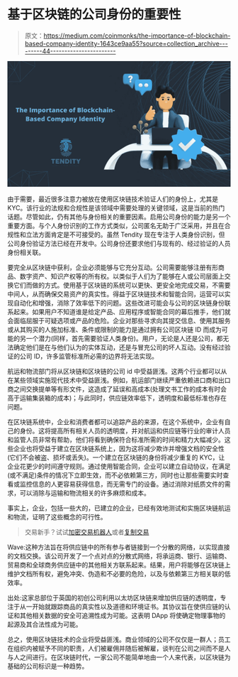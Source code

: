 # 基于区块链的公司身份的重要性

> 原文：<https://medium.com/coinmonks/the-importance-of-blockchain-based-company-identity-1643ce9aa55?source=collection_archive---------44----------------------->

![](img/8b766a97710b8a07f38c9ad25e107a65.png)

由于需要，最近很多注意力被放在使用区块链技术验证人们的身份上，尤其是 KYC。该行业的法规和合规性是该领域中需要处理的关键领域，这是当前的热门话题。尽管如此，仍有其他与身份相关的重要因素。启用公司身份的能力是另一个重要方面。与个人身份识别的工作方式类似，公司匿名无助于广泛采用，并且在合规性和立法方面肯定是不可接受的。虽然 Tendity 现在专注于人类身份识别，但公司身份验证方法已经在开发中。公司身份还要求他们与现有的、经过验证的人员身份相关联。

要完全从区块链中获利，企业必须能够与它充分互动。公司需要能够注册有形商品、数字资产、知识产权等的所有权。以类似于人们为了能够在人或公司层面上交换它们而做的方式。使用基于区块链的系统可以更快、更安全地完成交易，不需要中间人，从而确保交易资产的真实性。得益于区块链技术和智能合同，运营可以实现自动化和增强，消除了效率低下的问题。这些改进可能会与公司的区块链身份联系起来。如果用户不知道谁是给定产品、应用程序或智能合同的幕后推手，他们就会面临屈服于可疑选项或产品的危险。企业对那些寻求向其提交信息、使用其服务或从其购买的人施加标准、条件或限制的能力是通过拥有公司区块链 ID 而成为可能的另一个潜力(同样，首先需要验证人类身份)。用户，无论是人还是公司，都无法确定他们是在与他们认为的实体互动，还是与冒充公司的坏人互动。没有经过验证的公司 ID，许多监管标准所必需的边界将无法实现。

航运和物流部门将从区块链和区块链的公司 id 中受益匪浅。这两个行业都可以从在某些领域实施现代技术中受益匪浅。例如，航运部门继续严重依赖进口商和出口商之间交换提单等有形文件，这造成了延误和高成本(处理文书工作的成本有时会高于运输集装箱的成本)；与此同时，供应链效率低下，透明度和最低标准也存在问题。

在区块链系统中，企业和消费者都可以追踪产品的来源，在这个系统中，企业有自己的身份。这将提高所有相关人员的透明度，并对航运和供应链等行业的审计人员和监管人员非常有帮助，他们将看到确保符合标准所需的时间和精力大幅减少。这些企业也将受益于建立在区块链系统上，因为这将减少欺诈并增强文档的安全性(它们不会被盗、损坏或丢失)。一个建立在区块链的身份将减少重复的 KYC，让企业花更少的时间遵守规则。通过使用智能合同，企业可以建立自动协议，在满足(或不满足)条件的情况下立即生效，而不必依赖第三方，同时也让那些需要实时查看或监控信息的人更容易获得信息，而无需专门的设备。通过消除对纸质文件的需求，可以消除与运输和物流相关的许多麻烦和成本。

事实上，企业，包括一些大的，已建立的企业，已经有效地测试和实施区块链航运和物流，证明了这些概念的可行性。

> 交易新手？试试[加密交易机器人](/coinmonks/crypto-trading-bot-c2ffce8acb2a)或者[复制交易](/coinmonks/top-10-crypto-copy-trading-platforms-for-beginners-d0c37c7d698c)

Wave:这种方法旨在将供应链中的所有参与者链接到一个分散的网络，以实现直接的文档交换。该公司开发了一个点对点的分散式网络，将承运商、银行、运输商、贸易商和全球商务供应链中的其他相关方联系起来。结果，用户将能够在区块链上维护文档所有权，避免冲突、伪造和不必要的危险，以及与依赖第三方相关联的低效率。

出处:这家总部位于英国的初创公司利用以太坊区块链来增加供应链的透明度，专注于从一开始就跟踪商品的真实性以及道德和环境证书。其协议旨在使供应链的认证和其他相关数据的安全可追溯性成为可能。这表明 DApp 将使确定物理事物的起源及其合法性成为可能。

总之，使用区块链技术的企业将受益匪浅。商业领域的公司不仅仅是一群人；员工在组织内被赋予不同的职责，人们被雇佣并随后被解雇，谈判在公司之间而不是人与人之间进行。在区块链时代，一家公司不能简单地由一个人来代表，以区块链为基础的公司标识是一种趋势。